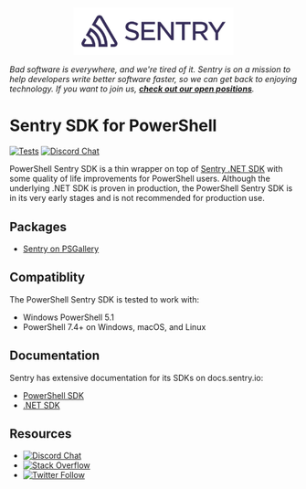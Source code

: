 <p align="center">
  <a href="https://sentry.io" target="_blank" align="left">
    <img src="https://raw.githubusercontent.com/getsentry/sentry-unity/main/.github/sentry-wordmark-dark-400x119.svg?utm_source=github&utm_medium=logo" width="280">
  </a>
  <br />
</p>
<p align="center">

_Bad software is everywhere, and we're tired of it. Sentry is on a mission to help developers write better software faster, so we can get back to enjoying technology. If you want to join us, [**check out our open positions**](https://sentry.io/careers/)._

# Sentry SDK for PowerShell

[![Tests](https://github.com/getsentry/sentry-powershell/actions/workflows/build.yml/badge.svg?branch=main)](https://github.com/getsentry/sentry-powershell/actions/workflows/build.yml)
[![Discord Chat](https://img.shields.io/discord/621778831602221064?logo=discord&logoColor=ffffff&color=7389D8)](https://discord.gg/PXa5Apfe7K)

PowerShell Sentry SDK is a thin wrapper on top of [Sentry .NET SDK](https://github.com/getsentry/sentry-dotnet) with some quality of life improvements for PowerShell users.
Although the underlying .NET SDK is proven in production, the PowerShell Sentry SDK is in its very early stages and is not recommended for production use.

## Packages

* [Sentry on PSGallery](https://www.powershellgallery.com/packages/Sentry/)

## Compatiblity

The PowerShell Sentry SDK is tested to work with:

- Windows PowerShell 5.1
- PowerShell 7.4+ on Windows, macOS, and Linux

## Documentation

Sentry has extensive documentation for its SDKs on docs.sentry.io:

- [PowerShell SDK](https://docs.sentry.io/platforms/powershell/)
- [.NET SDK](https://docs.sentry.io/platforms/dotnet/)

## Resources

- [![Discord Chat](https://img.shields.io/discord/621778831602221064?logo=discord&logoColor=ffffff&color=7389D8)](https://discord.gg/PXa5Apfe7K)
- [![Stack Overflow](https://img.shields.io/badge/stack%20overflow-sentry-green.svg)](http://stackoverflow.com/questions/tagged/sentry)
- [![Twitter Follow](https://img.shields.io/twitter/follow/getsentry?label=getsentry&style=social)](https://twitter.com/intent/follow?screen_name=getsentry)
